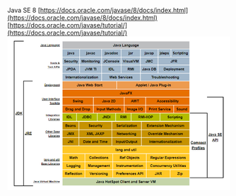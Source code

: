 Java SE 8
[https://docs.oracle.com/javase/8/docs/index.html](https://docs.oracle.com/javase/8/docs/index.html)
[https://docs.oracle.com/javase/tutorial/](https://docs.oracle.com/javase/tutorial/)
![](Java/_assets/Java%20Overview/image-20221016_130157684.png)

